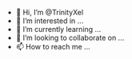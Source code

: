 - 👋 Hi, I’m @TrinityXel
- 👀 I’m interested in ...
- 🌱 I’m currently learning ...
- 💞️ I’m looking to collaborate on ...
- 📫 How to reach me ...

<!---
TrinityXel/TrinityXel is a ✨ special ✨ repository because its `README.md` (this file) appears on your GitHub profile.
You can click the Preview link to take a look at your changes.
--->
